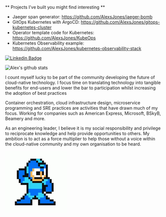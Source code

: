 ** Projects I've built you might find interesting **

- Jaeger span generator: https://github.com/AlexsJones/jaeger-bomb
- GitOps Kubernetes with ArgoCD: https://github.com/AlexsJones/gitops-kubernetes-cluster
- Operator template code for Kubernetes: https://github.com/AlexsJones/KubeOps
- Kubernetes Observability example: https://github.com/AlexsJones/kubernetes-observability-stack


[![Linkedin Badge](https://img.shields.io/badge/-AlexJones-blue?style=flat-square&logo=Linkedin&logoColor=white&link=https://www.linkedin.com/in/alex-jones-a55ab422/)](https://www.linkedin.com/in/alex-jones-a55ab422/)


![Alex's github stats](https://github-readme-stats.vercel.app/api?username=AlexsJones&hide=["issues"]&show_icons=true)

I count myself lucky to be part of the community developing the future of cloud-native technology. I focus time on translating technology into tangible benefits for end-users and lower the bar to participation whilst increasing the adoption of best practices

Container orchestration, cloud infrastructure design, microservice programming and SRE practices are activities that have drawn much of my focus. Working for companies such as American Express, Microsoft, BSkyB, Beamery and more.

As an engineering leader, I believe it is my social responsibility and privilege to reciprocate knowledge and help provide opportunities to others. My ambition is to act as a force multiplier to help those without a voice within the cloud-native community and my own organisation to be heard.


<img align='left' src='https://raw.githubusercontent.com/AlexsJones/AlexsJones/master/tenor-2.gif' width='200"'>

</br>


